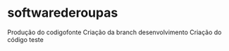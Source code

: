 # softwarederoupas
Produção do codigofonte
Criação da branch desenvolvimento
Criação do código teste
